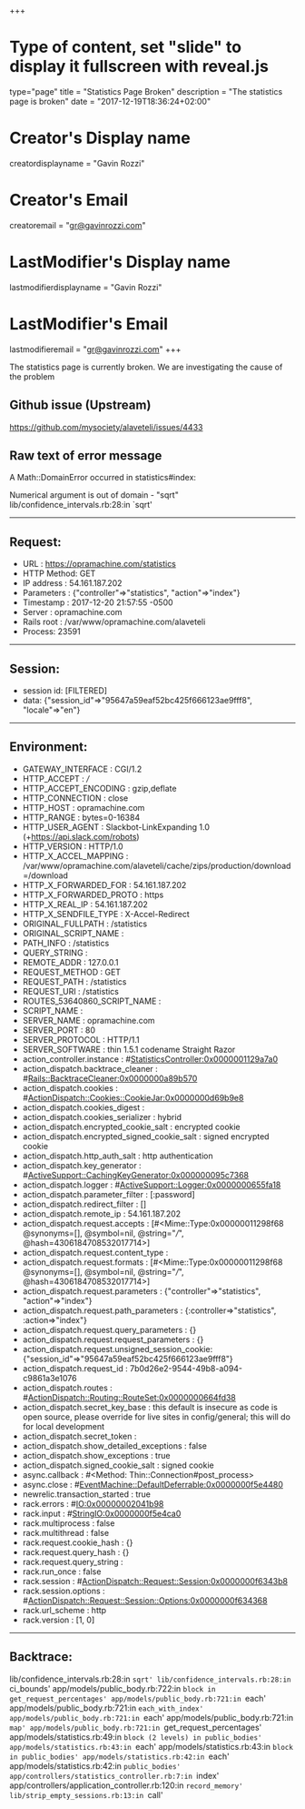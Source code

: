 +++
# Type of content, set "slide" to display it fullscreen with reveal.js
type="page"
title = "Statistics Page Broken"
description = "The statistics page is broken"
date = "2017-12-19T18:36:24+02:00"
# Creator's Display name
creatordisplayname = "Gavin Rozzi"
# Creator's Email
creatoremail = "gr@gavinrozzi.com"
# LastModifier's Display name
lastmodifierdisplayname = "Gavin Rozzi"
# LastModifier's Email
lastmodifieremail = "gr@gavinrozzi.com"
+++

The statistics page is currently broken. We are investigating the cause of the problem

## Github issue (Upstream)

https://github.com/mysociety/alaveteli/issues/4433

## Raw text of error message

A Math::DomainError occurred in statistics#index:

 Numerical argument is out of domain - "sqrt"
 lib/confidence_intervals.rb:28:in `sqrt'


-------------------------------
Request:
-------------------------------

 * URL        : https://opramachine.com/statistics
 * HTTP Method: GET
 * IP address : 54.161.187.202
 * Parameters : {"controller"=>"statistics", "action"=>"index"}
 * Timestamp  : 2017-12-20 21:57:55 -0500
 * Server : opramachine.com
 * Rails root : /var/www/opramachine.com/alaveteli
 * Process: 23591

-------------------------------
Session:
-------------------------------

 * session id: [FILTERED]
 * data: {"session_id"=>"95647a59eaf52bc425f666123ae9fff8", "locale"=>"en"}

-------------------------------
Environment:
-------------------------------

 * GATEWAY_INTERFACE                              : CGI/1.2
 * HTTP_ACCEPT                                    : */*
 * HTTP_ACCEPT_ENCODING                           : gzip,deflate
 * HTTP_CONNECTION                                : close
 * HTTP_HOST                                      : opramachine.com
 * HTTP_RANGE                                     : bytes=0-16384
 * HTTP_USER_AGENT                                : Slackbot-LinkExpanding 1.0 (+https://api.slack.com/robots)
 * HTTP_VERSION                                   : HTTP/1.0
 * HTTP_X_ACCEL_MAPPING                           : /var/www/opramachine.com/alaveteli/cache/zips/production/download=/download
 * HTTP_X_FORWARDED_FOR                           : 54.161.187.202
 * HTTP_X_FORWARDED_PROTO                         : https
 * HTTP_X_REAL_IP                                 : 54.161.187.202
 * HTTP_X_SENDFILE_TYPE                           : X-Accel-Redirect
 * ORIGINAL_FULLPATH                              : /statistics
 * ORIGINAL_SCRIPT_NAME                           :
 * PATH_INFO                                      : /statistics
 * QUERY_STRING                                   :
 * REMOTE_ADDR                                    : 127.0.0.1
 * REQUEST_METHOD                                 : GET
 * REQUEST_PATH                                   : /statistics
 * REQUEST_URI                                    : /statistics
 * ROUTES_53640860_SCRIPT_NAME                    :
 * SCRIPT_NAME                                    :
 * SERVER_NAME                                    : opramachine.com
 * SERVER_PORT                                    : 80
 * SERVER_PROTOCOL                                : HTTP/1.1
 * SERVER_SOFTWARE                                : thin 1.5.1 codename Straight Razor
 * action_controller.instance                     : #<StatisticsController:0x0000001129a7a0>
 * action_dispatch.backtrace_cleaner              : #<Rails::BacktraceCleaner:0x0000000a89b570>
 * action_dispatch.cookies                        : #<ActionDispatch::Cookies::CookieJar:0x0000000d69b9e8>
 * action_dispatch.cookies_digest                 :
 * action_dispatch.cookies_serializer             : hybrid
 * action_dispatch.encrypted_cookie_salt          : encrypted cookie
 * action_dispatch.encrypted_signed_cookie_salt   : signed encrypted cookie
 * action_dispatch.http_auth_salt                 : http authentication
 * action_dispatch.key_generator                  : #<ActiveSupport::CachingKeyGenerator:0x000000095c7368>
 * action_dispatch.logger                         : #<ActiveSupport::Logger:0x0000000655fa18>
 * action_dispatch.parameter_filter               : [:password]
 * action_dispatch.redirect_filter                : []
 * action_dispatch.remote_ip                      : 54.161.187.202
 * action_dispatch.request.accepts                : [#<Mime::Type:0x00000011298f68 @synonyms=[], @symbol=nil, @string="*/*", @hash=4306184708532017714>]
 * action_dispatch.request.content_type           :
 * action_dispatch.request.formats                : [#<Mime::Type:0x00000011298f68 @synonyms=[], @symbol=nil, @string="*/*", @hash=4306184708532017714>]
 * action_dispatch.request.parameters             : {"controller"=>"statistics", "action"=>"index"}
 * action_dispatch.request.path_parameters        : {:controller=>"statistics", :action=>"index"}
 * action_dispatch.request.query_parameters       : {}
 * action_dispatch.request.request_parameters     : {}
 * action_dispatch.request.unsigned_session_cookie: {"session_id"=>"95647a59eaf52bc425f666123ae9fff8"}
 * action_dispatch.request_id                     : 7b0d26e2-9544-49b8-a094-c9861a3e1076
 * action_dispatch.routes                         : #<ActionDispatch::Routing::RouteSet:0x0000000664fd38>
 * action_dispatch.secret_key_base                : this default is insecure as code is open source, please override for live sites in config/general; this will do for local development
 * action_dispatch.secret_token                   :
 * action_dispatch.show_detailed_exceptions       : false
 * action_dispatch.show_exceptions                : true
 * action_dispatch.signed_cookie_salt             : signed cookie
 * async.callback                                 : #<Method: Thin::Connection#post_process>
 * async.close                                    : #<EventMachine::DefaultDeferrable:0x0000000f5e4480>
 * newrelic.transaction_started                   : true
 * rack.errors                                    : #<IO:0x00000002041b98>
 * rack.input                                     : #<StringIO:0x0000000f5e4ca0>
 * rack.multiprocess                              : false
 * rack.multithread                               : false
 * rack.request.cookie_hash                       : {}
 * rack.request.query_hash                        : {}
 * rack.request.query_string                      :
 * rack.run_once                                  : false
 * rack.session                                   : #<ActionDispatch::Request::Session:0x0000000f6343b8>
 * rack.session.options                           : #<ActionDispatch::Request::Session::Options:0x0000000f634368>
 * rack.url_scheme                                : http
 * rack.version                                   : [1, 0]

-------------------------------
Backtrace:
-------------------------------

 lib/confidence_intervals.rb:28:in `sqrt'
 lib/confidence_intervals.rb:28:in `ci_bounds'
 app/models/public_body.rb:722:in `block in get_request_percentages'
 app/models/public_body.rb:721:in `each'
 app/models/public_body.rb:721:in `each_with_index'
 app/models/public_body.rb:721:in `each'
 app/models/public_body.rb:721:in `map'
 app/models/public_body.rb:721:in `get_request_percentages'
 app/models/statistics.rb:49:in `block (2 levels) in public_bodies'
 app/models/statistics.rb:43:in `each'
 app/models/statistics.rb:43:in `block in public_bodies'
 app/models/statistics.rb:42:in `each'
 app/models/statistics.rb:42:in `public_bodies'
 app/controllers/statistics_controller.rb:7:in `index'
 app/controllers/application_controller.rb:120:in `record_memory'
 lib/strip_empty_sessions.rb:13:in `call'
